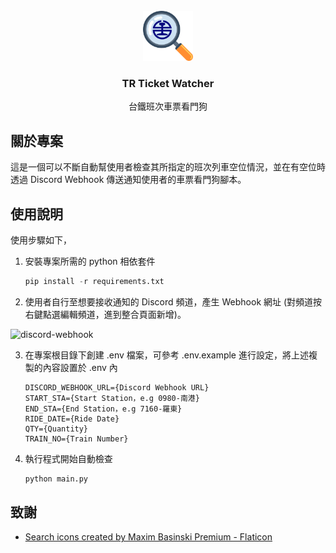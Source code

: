<br />
<div align="center">
  <a href="https://github.com/ares30841167/tr-ticket-watcher">
    <img src="images/logo.png" alt="Logo" width="80" height="80">
  </a>

  <h3 align="center">TR Ticket Watcher</h3>

  <p align="center">
    台鐵班次車票看門狗
  </p>
</div>

## 關於專案

這是一個可以不斷自動幫使用者檢查其所指定的班次列車空位情況，並在有空位時透過 Discord Webhook 傳送通知使用者的車票看門狗腳本。

## 使用說明

使用步驟如下，

1. 安裝專案所需的 python 相依套件

    ```python
    pip install -r requirements.txt
    ```

2. 使用者自行至想要接收通知的 Discord 頻道，產生 Webhook 網址 (對頻道按右鍵點選編輯頻道，進到整合頁面新增)。

![discord-webhook]("images/discord-webhook.png")

3. 在專案根目錄下創建 .env 檔案，可參考 .env.example 進行設定，將上述複製的內容設置於 .env 內

    ```text
    DISCORD_WEBHOOK_URL={Discord Webhook URL}
    START_STA={Start Station，e.g 0980-南港}
    END_STA={End Station，e.g 7160-羅東}
    RIDE_DATE={Ride Date}
    QTY={Quantity}
    TRAIN_NO={Train Number}
    ```

4. 執行程式開始自動檢查

    ```python
    python main.py
    ```

## 致謝

- [Search icons created by Maxim Basinski Premium - Flaticon](https://www.flaticon.com/free-icons/search)
